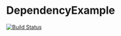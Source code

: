 # DependencyExample

[![Build Status](https://travis-ci.org/jresendiz27/DependsOn.svg?branch=master)](https://travis-ci.org/jresendiz27/DependsOn)
